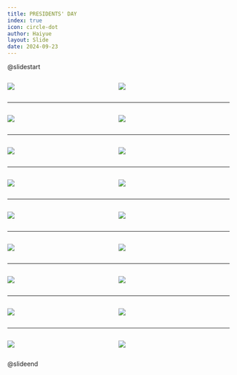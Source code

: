 ```yaml
---
title: PRESIDENTS' DAY
index: true
icon: circle-dot
author: Haiyue
layout: Slide
date: 2024-09-23
---
```

 
@slidestart

<div style="display:flex">
<div style="flex:1">

![](/reading/english/Level-L/PRESIDENTS'%20DAY/001.webp)
</div>
<div style="flex:1">

![](/reading/english/Level-L/PRESIDENTS'%20DAY/002.webp)
</div>
</div>

---

<div style="display:flex">
<div style="flex:1">

![](/reading/english/Level-L/PRESIDENTS'%20DAY/003.webp)
</div>
<div style="flex:1">

![](/reading/english/Level-L/PRESIDENTS'%20DAY/004.webp)
</div>
</div>

---

<div style="display:flex">
<div style="flex:1">

![](/reading/english/Level-L/PRESIDENTS'%20DAY/005.webp)
</div>
<div style="flex:1">

![](/reading/english/Level-L/PRESIDENTS'%20DAY/006.webp)
</div>
</div>

---

<div style="display:flex">
<div style="flex:1">

![](/reading/english/Level-L/PRESIDENTS'%20DAY/007.webp)
</div>
<div style="flex:1">

![](/reading/english/Level-L/PRESIDENTS'%20DAY/008.webp)
</div>
</div>

---

<div style="display:flex">
<div style="flex:1">

![](/reading/english/Level-L/PRESIDENTS'%20DAY/009.webp)
</div>
<div style="flex:1">

![](/reading/english/Level-L/PRESIDENTS'%20DAY/010.webp)
</div>
</div>

---

<div style="display:flex">
<div style="flex:1">

![](/reading/english/Level-L/PRESIDENTS'%20DAY/011.webp)
</div>
<div style="flex:1">

![](/reading/english/Level-L/PRESIDENTS'%20DAY/012.webp)
</div>
</div>

---

<div style="display:flex">
<div style="flex:1">

![](/reading/english/Level-L/PRESIDENTS'%20DAY/013.webp)
</div>
<div style="flex:1">

![](/reading/english/Level-L/PRESIDENTS'%20DAY/014.webp)
</div>
</div>

---

<div style="display:flex">
<div style="flex:1">

![](/reading/english/Level-L/PRESIDENTS'%20DAY/015.webp)
</div>
<div style="flex:1">

![](/reading/english/Level-L/PRESIDENTS'%20DAY/016.webp)
</div>
</div>

---

<div style="display:flex">
<div style="flex:1">

![](/reading/english/Level-L/PRESIDENTS'%20DAY/017.webp)
</div>
<div style="flex:1">

![](/reading/english/Level-L/PRESIDENTS'%20DAY/018.webp)
</div>
</div>

@slideend